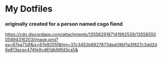 # My Dotfiles
### originally created for a person named csgo fiend

https://cdn.discordapp.com/attachments/1355629187141992539/1355855005894316203/image.png?ex=67ea71df&is=67e9205f&hm=37c3452b6827873dea09bf1a3f827c3dd2d6e813acec474fe9cd61db99fd3ca5&
